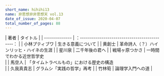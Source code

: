 ```yaml
---
short_name: hihihi13
name: 非思想非非思想天 vol.13
date_of_issue: 2020-04-07
total_number_of_pages: 88
---
```

| 著者           | タイトル                                     | 
| -------------- | ：--------------------------------------------： | 
| 小林プティブワ | 生きる意義について                           | 
| 黄創士         | 革命詩人（？）ハインリッヒ・ハイネの生涯     | 
| 星川泉         | 二千年後の君へ                               | 
| 戦場ヶ原つかさ | 一時間でわかる近世哲学史<br>                 | 
| 馬空人         | 「タイムトラベルもの」における歴史の構造<br> | 
| 久我真貴志     | グラムシ「実践の哲学」再考                   | 
| 竹林筍         | 論理学入門への道                             | 